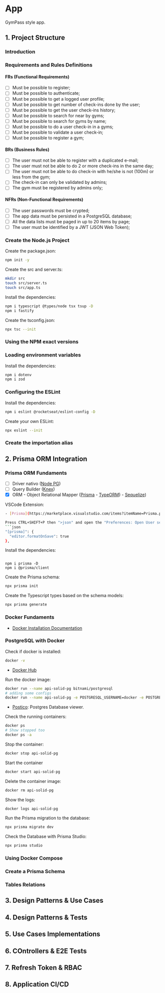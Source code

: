 # App

GymPass style app.

## 1. Project Structure

### Introduction

### Requirements and Rules Definitions

#### FRs (Functional Requirements)

- [ ] Must be possible to register;
- [ ] Must be possible to authenticate;
- [ ] Must be possible to get a logged user profile;
- [ ] Must be possible to get number of check-ins done by the user;
- [ ] Must be possible to get the user check-ins history;
- [ ] Must be possible to search for near by gyms;
- [ ] Must be possible to search for gyms by name;
- [ ] Must be possible to do a user check-in in a gyms;
- [ ] Must be possible to validate a user check-in;
- [ ] Must be possible to register a gym;

#### BRs (Business Rules)

- [ ] The user must not be able to register with a duplicated e-mail;
- [ ] The user must not be able to do 2 or more check-ins in the same day;
- [ ] The user must not be able to do check-in with he/she is not (100m) or less from the gym;
- [ ] The check-in can only be validated by admins;
- [ ] The gym must be registered by admins only;

#### NFRs (Non-Functional Requirements)

- [ ] The user passwords must be crypted;
- [ ] The app data must be persisted in a PostgreSQL database;
- [ ] All the data lists must be paged in up to 20 items by page;
- [ ] The user must be identified by a JWT (JSON Web Token);

### Create the Node.js Project

Create the package.json:

```sh
npm init -y
```

Create the src and server.ts:

```sh
mkdir src
touch src/server.ts
touch src/app.ts
```

Install the dependencies:

```sh
npm i typescript @types/node tsx tsup -D
npm i fastify
```

Create the tsconfig.json:

```sh
npx tsc --init
```

### Using the NPM exact versions

### Loading environment variables

Install the dependencies:

```sh
npm i dotenv
npm i zod
```

### Configuring the ESLint

Install the dependencies:

```sh
npm i eslint @rocketseat/eslint-config -D
```

Create your own ESLint:

```sh
npx eslint --init
```

### Create the importation alias

## 2. Prisma ORM Integration

### Prisma ORM Fundaments

- [ ] Driver nativo ([Node PG](https://node-postgres.com/))
- [ ] Query Builder ([Knex](https://knexjs.org/))
- [x] ORM - Object Relational Mapper ([Prisma](https://www.prisma.io/) - [TypeORM](https://typeorm.io/)) - [Sequelize](https://sequelize.org/))

VSCode Extension:

````sh
- [Prisma](https://marketplace.visualstudio.com/items?itemName=Prisma.prisma)

Press CTRL+SHIFT+P then ">json" and open the "Preferences: Open User settings.json" and add this:
```json
"[prisma]": {
  "editor.formatOnSave": true
},
````

Install the dependencies:

```

npm i prisma -D
npm i @prisma/client

```

Create the Prisma schema:

```sh
npx prisma init
```

Create the Typescript types based on the schema models:

```sh
npx prisma generate
```

### Docker Fundaments

- [Docker Installation Documentation](https://docs.docker.com/get-started/get-docker/)

### PostgreSQL with Docker

Check if docker is installed:

```sh
docker -v
```

- [Docker Hub](https://hub.docker.com/)

Run the docker image:

```sh
docker run --name api-solid-pg bitnami/postgresql
# adding some configs
docker run --name api-solid-pg -e POSTGRESQL_USERNAME=docker -e POSTGRESQL_PASSWORD=docker -e POSTGRESQL_DATABASE=apisolid -p 5432:5432 bitnami/postgresql
```

- [Postico](https://eggerapps.at/postico2/): Postgres Database viewer.

Check the running containers:

```sh
docker ps
# Show stopped too
docker ps -a
```

Stop the container:

```sh
docker stop api-solid-pg
```

Start the container

```sh
docker start api-solid-pg
```

Delete the container image:

```sh
docker rm api-solid-pg
```

Show the logs:

```sh
docker logs api-solid-pg
```

Run the Prisma migration to the database:
```sh
npx prisma migrate dev
```

Check the Database with Prisma Studio:
```sh
npx prisma studio
```

### Using Docker Compose

### Create a Prisma Schema

### Tables Relations

## 3. Design Patterns & Use Cases

###

## 4. Design Patterns & Tests

## 5. Use Cases Implementations

## 6. COntrollers & E2E Tests

## 7. Refresh Token & RBAC

## 8. Application CI/CD
